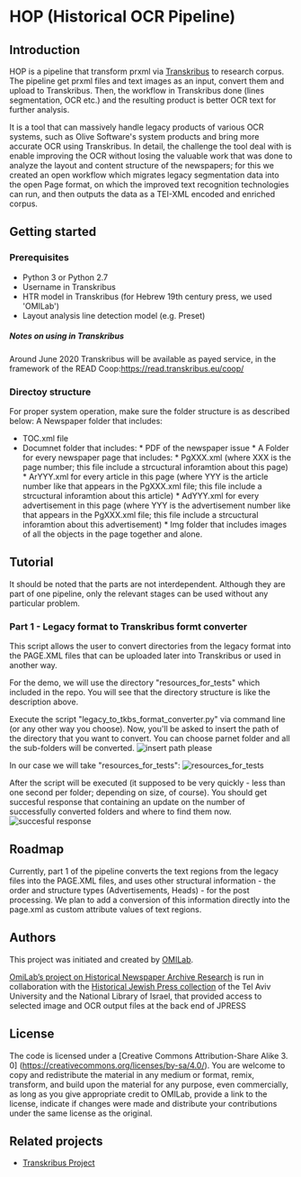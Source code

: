 # HOP  (Historical OCR Pipeline)
## Introduction
HOP is a pipeline that transform prxml via [Transkribus](https://transkribus.eu/Transkribus/) to research corpus.
The pipeline get prxml files and text images as an input, convert them and upload to Transkribus. Then, the workflow in Transkribus done (lines segmentation, OCR etc.) and the resulting product is better OCR text for further analysis.

It is a tool that can massively handle legacy products of various OCR systems, such as Olive Software's system products and bring more accurate OCR using Transkribus. In detail, the challenge the tool deal with is enable improving the OCR without losing the valuable work that was done to analyze the layout and content structure of the newspapers; for this we created an open workflow which migrates legacy segmentation data into the open Page format, on which the improved text recognition technologies can run, and then outputs the data as a TEI-XML encoded and enriched corpus.

## Getting started

### Prerequisites
- Python 3 or Python 2.7
- Username in Transkribus
- HTR model in Transkribus (for Hebrew 19th century press, we used 'OMILab')
- Layout analysis line detection model (e.g. Preset)

##### Notes on using in Transkribus
Around June 2020 Transkribus  will be available as payed service, in the framework of the READ Coop:https://read.transkribus.eu/coop/ 


### Directoy structure
For proper system operation, make sure the folder structure is as described below:
A Newspaper folder that includes:
  * TOC.xml file
  * Documnet folder that includes:
        * PDF of the newspaper issue
        * A Folder for every newspaper page that includes:
          * PgXXX.xml (where XXX is the page number; this file include a strcuctural inforamtion about this page)
          * ArYYY.xml for every article in this page (where YYY is the article number like that appears in the PgXXX.xml file; this file include a strcuctural inforamtion about this article)
          * AdYYY.xml for every advertisement in this page (where YYY is the advertisement number like that appears in the PgXXX.xml file; this file include a strcuctural inforamtion about this advertisement)
          * Img folder that includes images of all the objects in the page together and alone.

## Tutorial
It should be noted that the parts are not interdependent. Although they are part of one pipeline, only the relevant stages can be used without any particular problem.
### Part 1 - Legacy format to Transkribus formt converter
This script allows the user to convert directories from the legacy format into the PAGE.XML files that can be uploaded later into Transkribus or used in another way.

For the demo, we will use the directory "resources_for_tests" which included in the repo. 
You will see that the directory structure is like the description above.

Execute the script "legacy_to_tkbs_format_converter.py" via command line (or any other way you choose). Now, you'll be asked to insert the path of the  directory that you want to convert. You can choose parnet folder and all the sub-folders will be converted.
![insert path please](https://github.com/yanirmr/historical_press/blob/master/OCR_Pipeline/images_for_tutorial/tutorial1.JPG)

In our case we will take "resources_for_tests":
![resources_for_tests](https://github.com/yanirmr/historical_press/blob/master/OCR_Pipeline/images_for_tutorial/tutorial2.JPG)

After the script will be executed (it supposed to be very quickly - less than one second per folder; depending on size, of course). You should get succesful response that containing an update on the number of successfully converted folders and where to find them now.
![succesful response](https://github.com/yanirmr/historical_press/blob/master/OCR_Pipeline/images_for_tutorial/tutorial3.JPG)
    
## Roadmap
Currently, part 1 of the pipeline converts the text regions from the legacy files into the PAGE.XML files, and uses other structural information - the order and structure types (Advertisements, Heads) - for the post processing. We plan to add a conversion of this information directly into the page.xml as custom attribute values of text regions.


## Authors
This project was initiated and created by [OMILab](https://www.openu.ac.il/en/omilab).

[OmiLab’s project on Historical Newspaper Archive Research](https://www.openu.ac.il/en/omilab/pages/historicalnewspaper.aspx) is run in collaboration with the [Historical Jewish Press collection](https://web.nli.org.il/sites/JPress/English) of the Tel Aviv University and the National Library of Israel, that provided access to selected image and OCR output files at the back end of JPRESS 

## License
The code is licensed under a [Creative Commons Attribution-Share Alike 3. 0] (https://creativecommons.org/licenses/by-sa/4.0/). You are welcome to copy and redistribute the material in any medium or format, remix, transform, and build upon the material for any purpose, even commercially,  as long as you give appropriate credit to OMILab, provide a link to the license,  indicate if changes were made and distribute your contributions under the same license as the original. 

## Related projects
- [Transkribus Project](https://github.com/Transkribus)

